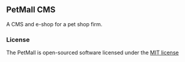 ## PetMall CMS
A CMS and e-shop for a pet shop firm.

### License

The PetMall is open-sourced software licensed under the [MIT license](http://opensource.org/licenses/MIT)
